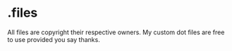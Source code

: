 .files
=========

All files are copyright their respective owners.
My custom dot files are free to use provided you say thanks.
